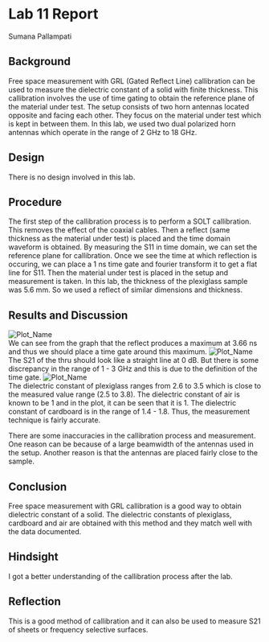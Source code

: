 # Lab 11 Report
Sumana Pallampati

## Background
Free space measurement with GRL (Gated Reflect Line) callibration can be used to measure the dielectric constant of a solid with finite thickness. This callibration involves the use of time gating to obtain the reference plane of the material under test. The setup consists of two horn antennas located opposite and facing each other. They focus on the material under test which is kept in between them. In this lab, we used two dual polarized horn antennas which operate in the range of 2 GHz to 18 GHz.

## Design
There is no design involved in this lab.

## Procedure
The first step of the callibration process is to perform a SOLT callibration. This removes the effect of the coaxial cables. Then a reflect (same thickness as the material under test) is placed and the time domain waveform is obtained. By measuring the S11 in time domain, we can set the reference plane for callibration. Once we see the time at which reflection is occuring, we can place a 1 ns time gate and fourier transform it to get a flat line for S11. Then the material under test is placed in the setup and measurement is taken. In this lab, the thickness of the plexiglass sample was 5.6 mm. So we used a reflect of similar dimensions and thickness.  

## Results and Discussion
![Plot_Name](https://github.com/CourseReps/ECEN452-Spring2016/blob/master/Students/sumana-pallampati/Lab11/S11_TD_wReflect_preGRLcal.png) <br>
We can see from the graph that the reflect produces a maximum at 3.66 ns and thus we should place a time gate around this maximum.
![Plot_Name](https://github.com/CourseReps/ECEN452-Spring2016/blob/master/Students/sumana-pallampati/Lab11/S21_Thru_postGRL.png) <br>
The S21 of the thru should look like a straight line at 0 dB. But there is some discrepancy in the range of 1 - 3 GHz and this is due to the definition of the time gate.
![Plot_Name](https://github.com/CourseReps/ECEN452-Spring2016/blob/master/Students/sumana-pallampati/Lab11/eps_r_plot.png) <br>
The dielectric constant of plexiglass ranges from 2.6 to 3.5 which is close to the measured value range (2.5 to 3.8). The dielectric constant of air is known to be 1 and in the plot, it can be seen that it is 1. The dielectric constant of cardboard is in the range of 1.4 - 1.8. Thus, the measurement technique is fairly accurate. 

There are some inaccuracies in the callibration process and measurement. One reason can be because of a large beamwidth of the antennas used in the setup. Another reason is that the antennas are placed fairly close to the sample. 

## Conclusion
Free space measurement with GRL callibration is a good way to obtain dielectric constant of a solid. The dielectric constants of plexiglass, cardboard and air are obtained with this method and they match well with the data documented.

## Hindsight
I got a better understanding of the callibration process after the lab.

## Reflection
This is a good method of callibration and it can also be used to measure S21 of sheets or frequency selective surfaces.
